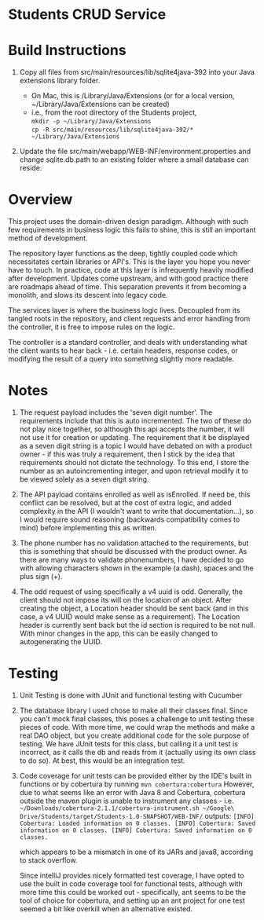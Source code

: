 Students CRUD Service
======================

Build Instructions
======================
1. Copy all files from src/main/resources/lib/sqlite4java-392 into your Java extensions library folder.
	* On Mac, this is /Library/Java/Extensions (or for a local version, ~/Library/Java/Extensions can be created)
	* i.e., from the root directory of the Students project,   
	`mkdir -p ~/Library/Java/Extensions`  
	`cp -R src/main/resources/lib/sqlite4java-392/* ~/Library/Java/Extensions`
	
	
2. Update the file src/main/webapp/WEB-INF/environment.properties and change sqlite.db.path to an 
	existing folder where a small database can reside.
	
Overview
======================

This project uses the domain-driven design paradigm. Although with such few requirements in business logic this fails
    to shine, this is still an important method of development. 
    
The repository layer functions as the deep, tightly coupled
    code which necessitates certain libraries or API's. This is the layer you hope you never have to touch. In practice,
    code at this layer is infrequently heavily modified after development. Updates come upstream, and with good practice
    there are roadmaps ahead of time. This separation prevents it from becoming a monolith, and slows its descent into legacy code.
    
The services layer is where the business logic lives. Decoupled from its tangled roots in the repository, and client
    requests and error handling from the controller, it is free to impose rules on the logic.
    
The controller is a standard controller, and deals with understanding what the client wants to hear back - i.e. certain
    headers, response codes, or modifying the result of a query into something slightly more readable.
	
Notes
======================
1. The request payload includes the 'seven digit number'. The requirements include that this is auto incremented.
    The two of these do not play nice together, so although this api accepts the number, it will not use it for creation
    or updating. The requirement that it be displayed as a seven digit string is a topic I would have debated on with a 
    product owner - if this was truly a requirement, then I stick by the idea that requirements should not dictate the technology.
    To this end, I store the number as an autoincrementing integer, and upon retrieval modify it to be viewed solely as a 
    seven digit string.
    
2. The API payload contains enrolled as well as isEnrolled. If need be, this conflict can be resolved, but at the cost of
    extra logic, and added complexity in the API (I wouldn't want to write that documentation...), so I would require
    sound reasoning (backwards compatibility comes to mind) before implementing this as written.
    
3. The phone number has no validation attached to the requirements, but this is something that should be discussed with
    the product owner. As there are many ways to validate phonenumbers, I have decided to go with allowing characters 
    shown in the example (a dash), spaces and the plus sign (+).
    
4. The odd request of using specifically a v4 uuid is odd. Generally, the client should not impose its will on the location
    of an object. After creating the object, a Location header should be sent back (and in this case, a v4 UUID would make
    sense as a requirement). The Location header is currently sent back but the id section is required to be not null.
    With minor changes in the app, this can be easily changed to autogenerating the UUID.
    
    
Testing
======================

1. Unit Testing is done with JUnit and functional testing with Cucumber

2. The database library I used chose to make all their classes final. Since you can't mock final classes, this poses 
    a challenge to unit testing these pieces of code. With more time, we could wrap the methods and make a real DAO object,
    but you create additional code for the sole purpose of testing. We have JUnit tests for this class, but calling
    it a unit test is incorrect, as it calls the db and reads from it (actually using its own class to do so). At best,
    this would be an integration test.
    
3. Code coverage for unit tests can be provided either by the IDE's built in functions or by cobertura by running
    `mvn cobertura:cobertura`
    However, due to what seems like an error with Java 8 and Cobertura, cobertura outside the maven plugin is unable to
    instrument any classes - i.e.
    `~/Downloads/cobertura-2.1.1/cobertura-instrument.sh ~/Google\ Drive/Students/target/Students-1.0-SNAPSHOT/WEB-INF/`
    outputs:
    `[INFO] Cobertura: Loaded information on 0 classes.
     [INFO] Cobertura: Saved information on 0 classes.
     [INFO] Cobertura: Saved information on 0 classes.`
     
     which appears to be a mismatch in one of its JARs and java8, according to stack overflow.
     
     Since intelliJ provides nicely formatted test coverage, I have opted to use the built in code coverage tool for 
     functional tests, although with more time this could be worked out - specifically, ant seems to be the tool of choice
     for cobertura, and setting up an ant project for one test seemed a bit like overkill when an alternative existed.
     
